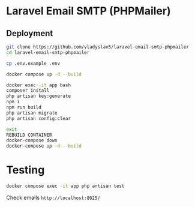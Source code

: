 # Laravel Email SMTP (PHPMailer)

## Deployment

```bash
git clone https://github.com/vladyslav5/laravel-email-smtp-phpmailer
cd laravel-email-smtp-phpmailer

cp .env.example .env

docker compose up -d --build

docker exec -it app bash
composer install
php artisan key:generate
npm i
npm run build
php artisan migrate
php artisan config:clear

exit 
REBUILD CONTAINER 
docker-compose down
docker-compose up -d --build
``` 
# Testing 
```bash 
docker compose exec -it app php artisan test
 ```
Check emails 
```http://localhost:8025/```
